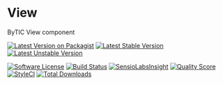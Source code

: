 # View
ByTIC View component

[![Latest Version on Packagist](https://img.shields.io/packagist/v/bytic/inflector.svg?style=flat-square)](https://packagist.org/packages/bytic/inflector)
[![Latest Stable Version](https://poser.pugx.org/bytic/inflector/v/stable)](https://packagist.org/packages/bytic/inflector)
[![Latest Unstable Version](https://poser.pugx.org/bytic/inflector/v/unstable)](https://packagist.org/packages/bytic/inflector)

[![Software License](https://img.shields.io/badge/license-MIT-brightgreen.svg?style=flat-square)](LICENSE)
[![Build Status](https://img.shields.io/travis/bytic/inflector/master.svg?style=flat-square)](https://travis-ci.org/bytic/framework)
[![SensioLabsInsight](https://insight.sensiolabs.com/projects/92329f47-7940-4b14-91e9-45330b887bdd/mini.png)](https://insight.sensiolabs.com/projects/92329f47-7940-4b14-91e9-45330b887bdd)
[![Quality Score](https://img.shields.io/scrutinizer/g/bytic/inflector.svg?style=flat-square)](https://scrutinizer-ci.com/g/bytic/inflector)
[![StyleCI](https://styleci.io/repos/119902214/shield?branch=master)](https://styleci.io/repos/119902214)
[![Total Downloads](https://img.shields.io/packagist/dt/bytic/inflector.svg?style=flat-square)](https://packagist.org/packages/bytic/inflector)
